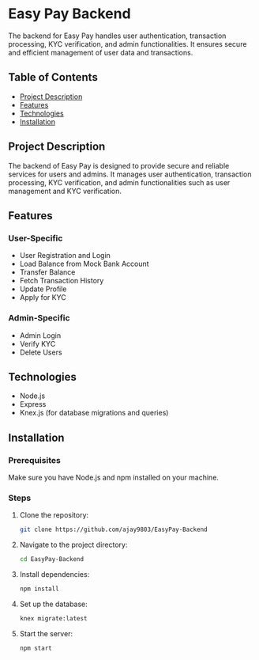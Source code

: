 # Easy Pay Backend

The backend for Easy Pay handles user authentication, transaction processing, KYC verification, and admin functionalities. It ensures secure and efficient management of user data and transactions.

## Table of Contents
- [Project Description](#project-description)
- [Features](#features)
- [Technologies](#technologies)
- [Installation](#installation)

## Project Description
The backend of Easy Pay is designed to provide secure and reliable services for users and admins. It manages user authentication, transaction processing, KYC verification, and admin functionalities such as user management and KYC verification.

## Features

### User-Specific
- User Registration and Login
- Load Balance from Mock Bank Account
- Transfer Balance
- Fetch Transaction History
- Update Profile
- Apply for KYC

### Admin-Specific
- Admin Login
- Verify KYC
- Delete Users

## Technologies
- Node.js
- Express
- Knex.js (for database migrations and queries)

## Installation

### Prerequisites
Make sure you have Node.js and npm installed on your machine.

### Steps
1. Clone the repository:
    ```bash
    git clone https://github.com/ajay9803/EasyPay-Backend
    ```
2. Navigate to the project directory:
    ```bash
    cd EasyPay-Backend
    ```
3. Install dependencies:
    ```bash
    npm install
    ```
4. Set up the database:
    ```bash
    knex migrate:latest
    ```
5. Start the server:
    ```bash
    npm start
    ```
